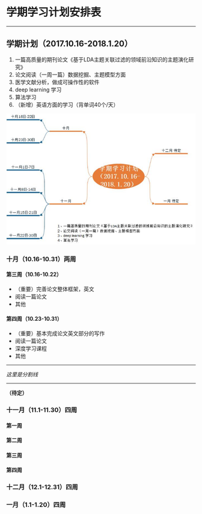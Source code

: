 # 学期学习计划安排表
* * *
## 学期计划（2017.10.16-2018.1.20）
1. 一篇高质量的期刊论文《基于LDA主题关联过滤的领域前沿知识的主题演化研究》
2. 论文阅读（一周一篇）数据挖掘、主题模型方面
3. 医学文献分析，做成可操作性的软件 
4. deep learning 学习
5. 算法学习
6. （新增）英语方面的学习（背单词40个/天）

![image](https://github.com/EachenKuang/Something/blob/master/image/Plan.jpg)

### 十月（10.16-10.31）两周

#### 第三周（10.16-10.22）
* （重要）完善论文整体框架，英文
* 阅读一篇论文
* 其他

#### 第四周（10.23-10.31）
* （重要）基本完成论文英文部分的写作
* 阅读一篇论文
* 深度学习课程
* 其他

* * *
*这里是分割线*
* * *

**（待定）**
### 十一月（11.1-11.30）四周
#### 第一周
#### 第二周
#### 第三周
#### 第四周
### 十二月（12.1-12.31）四周

### 一月（1.1-1.20）四周



